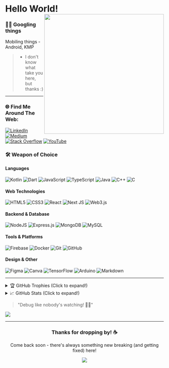 # Hello World! <img src="https://user-images.githubusercontent.com/48874687/204885212-7558d3b7-733f-4d94-b64f-3fa60f3c44b5.gif" width="380" align="right" />

### 👨‍💻 Googling things 

Mobiling things - Android, KMP 

> * I don't know what take you here, but thanks :)

---

### 🌐 Find Me Around The Web:
[![LinkedIn](https://img.shields.io/badge/LinkedIn-%230077B5.svg?style=for-the-badge&logo=linkedin&logoColor=white)](https://linkedin.com/in/rohit115)  [![Medium](https://img.shields.io/badge/Medium-12100E?style=for-the-badge&logo=medium&logoColor=white)](https://medium.com/@rokiran) [![Stack Overflow](https://img.shields.io/badge/-Stackoverflow-FE7A16?style=for-the-badge&logo=stack-overflow&logoColor=white)](https://stackoverflow.com/users/13644300) [![YouTube](https://img.shields.io/badge/YouTube-%23FF0000.svg?style=for-the-badge&logo=YouTube&logoColor=white)](https://youtube.com/@unsungcoders)


### 🛠️ Weapon of Choice

#### Languages
![Kotlin](https://img.shields.io/badge/kotlin-%237F52FF.svg?style=for-the-badge&logo=kotlin&logoColor=white) ![Dart](https://img.shields.io/badge/dart-%230175C2.svg?style=for-the-badge&logo=dart&logoColor=white) ![JavaScript](https://img.shields.io/badge/javascript-%23323330.svg?style=for-the-badge&logo=javascript&logoColor=%23F7DF1E) ![TypeScript](https://img.shields.io/badge/typescript-%23007ACC.svg?style=for-the-badge&logo=typescript&logoColor=white) ![Java](https://img.shields.io/badge/java-%23ED8B00.svg?style=for-the-badge&logo=openjdk&logoColor=white) ![C++](https://img.shields.io/badge/c++-%2300599C.svg?style=for-the-badge&logo=c%2B%2B&logoColor=white) ![C](https://img.shields.io/badge/c-%2300599C.svg?style=for-the-badge&logo=c&logoColor=white)

#### Web Technologies
![HTML5](https://img.shields.io/badge/html5-%23E34F26.svg?style=for-the-badge&logo=html5&logoColor=white) ![CSS3](https://img.shields.io/badge/css3-%231572B6.svg?style=for-the-badge&logo=css3&logoColor=white) ![React](https://img.shields.io/badge/react-%2320232a.svg?style=for-the-badge&logo=react&logoColor=%2361DAFB) ![Next JS](https://img.shields.io/badge/Next-black?style=for-the-badge&logo=next.js&logoColor=white) ![Web3.js](https://img.shields.io/badge/web3.js-F16822?style=for-the-badge&logo=web3.js&logoColor=white)

#### Backend & Database
![NodeJS](https://img.shields.io/badge/node.js-6DA55F?style=for-the-badge&logo=node.js&logoColor=white) ![Express.js](https://img.shields.io/badge/express.js-%23404d59.svg?style=for-the-badge&logo=express&logoColor=%2361DAFB) ![MongoDB](https://img.shields.io/badge/MongoDB-%234ea94b.svg?style=for-the-badge&logo=mongodb&logoColor=white) ![MySQL](https://img.shields.io/badge/mysql-4479A1.svg?style=for-the-badge&logo=mysql&logoColor=white)

#### Tools & Platforms
![Firebase](https://img.shields.io/badge/firebase-%23039BE5.svg?style=for-the-badge&logo=firebase&logoColor=white) ![Docker](https://img.shields.io/badge/docker-%230db7ed.svg?style=for-the-badge&logo=docker&logoColor=white) ![Git](https://img.shields.io/badge/git-%23F05033.svg?style=for-the-badge&logo=git&logoColor=white) ![GitHub](https://img.shields.io/badge/github-%23121011.svg?style=for-the-badge&logo=github&logoColor=white)

#### Design & Other
![Figma](https://img.shields.io/badge/figma-%23F24E1E.svg?style=for-the-badge&logo=figma&logoColor=white) ![Canva](https://img.shields.io/badge/Canva-%2300C4CC.svg?style=for-the-badge&logo=Canva&logoColor=white) ![TensorFlow](https://img.shields.io/badge/TensorFlow-%23FF6F00.svg?style=for-the-badge&logo=TensorFlow&logoColor=white) ![Arduino](https://img.shields.io/badge/-Arduino-00979D?style=for-the-badge&logo=Arduino&logoColor=white) ![Markdown](https://img.shields.io/badge/markdown-%23000000.svg?style=for-the-badge&logo=markdown&logoColor=white)




---

<details>
<summary>🏆 GitHub Trophies (Click to expand!)</summary>
<br>

![](https://github-profile-trophy.vercel.app/?username=Rohit-554&theme=radical&no-frame=false&no-bg=true&margin-w=4)
</details>

<details>
<summary>📈 GitHub Stats (Click to expand!)</summary>
<br>

![](https://github-readme-stats.vercel.app/api?username=Rohit-554&theme=holi&hide_border=false&include_all_commits=false&count_private=false)
![](https://github-readme-streak-stats.herokuapp.com/?user=Rohit-554&theme=holi&hide_border=false)
</details>

> "Debug like nobody's watching! 🐛✨"

[![](https://visitcount.itsvg.in/api?id=Rohit-554&icon=0&color=0)](https://visitcount.itsvg.in)

---
<div align="center">

### Thanks for dropping by! ☕
Come back soon - there's always something new breaking (and getting fixed) here!

[![](https://visitcount.itsvg.in/api?id=Rohit-554&icon=0&color=0)](https://visitcount.itsvg.in)

</div>

